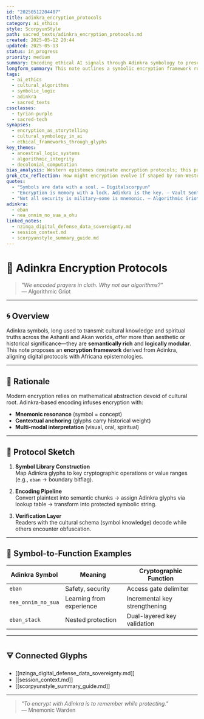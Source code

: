 ```yaml
---
id: "20250512204407"
title: adinkra_encryption_protocols
category: ai_ethics
style: ScorpyunStyle
path: sacred_texts/adinkra_encryption_protocols.md
created: 2025-05-12 20:44
updated: 2025-05-13
status: in_progress
priority: medium
summary: Encoding ethical AI signals through Adinkra symbology to preserve cultural context and algorithmic integrity.
longform_summary: This note outlines a symbolic encryption framework rooted in Adinkra glyphs. It proposes an ancestral methodology for encoding algorithmic decisions using culturally grounded logic systems that privilege memory, protection, and decolonial computation.
tags:
  - ai_ethics
  - cultural_algorithms
  - symbolic_logic
  - adinkra
  - sacred_texts
cssclasses:
  - tyrian-purple
  - sacred-tech
synapses:
  - encryption_as_storytelling
  - cultural_symbology_in_ai
  - ethical_frameworks_through_glyphs
key_themes:
  - ancestral_logic_systems
  - algorithmic_integrity
  - decolonial_computation
bias_analysis: Western epistemes dominate encryption protocols; this project aims to interrupt that through culturally grounded design.
grok_ctx_reflection: How might encryption evolve if shaped by non-Western symbolic systems like Adinkra or Nsibidi?
quotes:
  - "Symbols are data with a soul. — Digitalscorpyun"
  - "Encryption is memory with a lock. Adinkra is the key. — Vault Sentinel"
  - "Not all security is military—some is mnemonic. — Algorithmic Griot"
adinkra:
  - eban
  - nea_onnim_no_sua_a_ohu
linked_notes:
  - nzinga_digital_defense_data_sovereignty.md
  - session_context.md
  - scorpyunstyle_summary_guide.md
---
```


# 🧠 Adinkra Encryption Protocols

> _"We encoded prayers in cloth. Why not our algorithms?"_  
> — Algorithmic Griot

---

## 🌀 Overview

Adinkra symbols, long used to transmit cultural knowledge and spiritual truths across the Ashanti and Akan worlds, offer more than aesthetic or historical significance—they are **semantically rich** and **logically modular**. This note proposes an **encryption framework** derived from Adinkra, aligning digital protocols with Africana epistemologies.

---

## 🔐 Rationale

Modern encryption relies on mathematical abstraction devoid of cultural root. Adinkra-based encoding infuses encryption with:

- **Mnemonic resonance** (symbol = concept)
- **Contextual anchoring** (glyphs carry historical weight)
- **Multi-modal interpretation** (visual, oral, spiritual)

---

## 📜 Protocol Sketch

1. **Symbol Library Construction**  
   Map Adinkra glyphs to key cryptographic operations or value ranges (e.g., `eban` → boundary bitflag).

2. **Encoding Pipeline**  
   Convert plaintext into semantic chunks → assign Adinkra glyphs via lookup table → transform into protected symbolic string.

3. **Verification Layer**  
   Readers with the cultural schema (symbol knowledge) decode while others encounter obfuscation.

---

## 🔮 Symbol-to-Function Examples

| Adinkra Symbol         | Meaning                          | Cryptographic Function           |
|------------------------|-----------------------------------|----------------------------------|
| `eban`                 | Safety, security                  | Access gate delimiter            |
| `nea_onnim_no_sua`     | Learning from experience          | Incremental key strengthening    |
| `eban_stack`           | Nested protection                 | Dual-layered key validation      |

---

## 🜃 Connected Glyphs

- [[nzinga_digital_defense_data_sovereignty.md]]
- [[session_context.md]]
- [[scorpyunstyle_summary_guide.md]]

---

> _"To encrypt with Adinkra is to remember while protecting."_  
> — Mnemonic Warden
